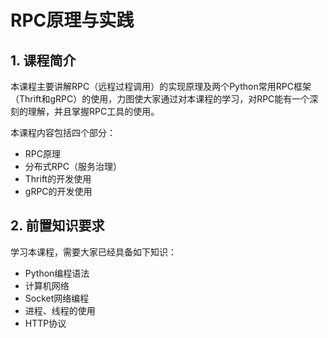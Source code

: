 # RPC原理与实践

## 1. 课程简介

本课程主要讲解RPC（远程过程调用）的实现原理及两个Python常用RPC框架（Thrift和gRPC）的使用，力图使大家通过对本课程的学习，对RPC能有一个深刻的理解，并且掌握RPC工具的使用。

本课程内容包括四个部分：

- RPC原理
- 分布式RPC（服务治理）
- Thrift的开发使用
- gRPC的开发使用

## 2. 前置知识要求

学习本课程，需要大家已经具备如下知识：

- Python编程语法
- 计算机网络
- Socket网络编程
- 进程、线程的使用
- HTTP协议